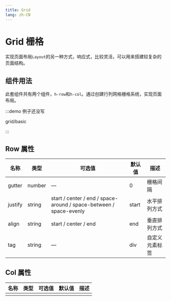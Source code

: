 ```yaml
---
title: Grid
lang: zh-CN
---
```


# Grid 栅格

实现页面布局`Layout`的另一种方式，响应式，比较灵活，可以用来搭建较复杂的页面结构。



## 组件用法

此套组件共有两个组件，`h-row`和`h-col`。通过创建行列网格栅格系统，实现页面布局。



:::demo 例子还没写



grid/basic



:::



## Row 属性

| 名称    | 类型   | 可选值                                                       | 默认值 | 描述           |
| ------- | ------ | ------------------------------------------------------------ | ------ | -------------- |
| gutter  | number | —                                                            | 0      | 栅格间隔       |
| justify | string | start / center / end / space-around / space-between / space-evenly | start  | 水平排列方式   |
| align   | string | start / center / end                                         | end    | 垂直排列方式   |
| tag     | string | —                                                            | div    | 自定义元素标签 |



## Col 属性

| 名称 | 类型 | 可选值 | 默认值 | 描述 |
| ---- | ---- | ------ | ------ | ---- |
|      |      |        |        |      |

